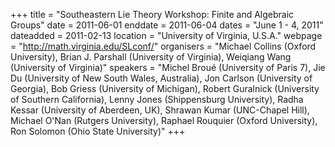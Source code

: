 +++
title = "Southeastern Lie Theory Workshop: Finite and Algebraic Groups"
date = 2011-06-01
enddate = 2011-06-04
dates = "June 1 - 4, 2011"
dateadded = 2011-02-13
location = "University of Virginia, U.S.A."
webpage = "http://math.virginia.edu/SLconf/"
organisers = "Michael Collins (Oxford University), Brian J. Parshall (University of Virginia), Weiqiang Wang (University of Virginia)"
speakers = "Michel Broué (University of Paris 7), Jie Du (University of New South Wales, Australia), Jon Carlson (University of Georgia), Bob Griess (University of Michigan), Robert Guralnick (University of Southern California), Lenny Jones (Shippensburg University), Radha Kessar (University of Aberdeen, UK), Shrawan Kumar (UNC-Chapel Hill), Michael O'Nan (Rutgers University), Raphael Rouquier (Oxford University), Ron Solomon (Ohio State University)"
+++
